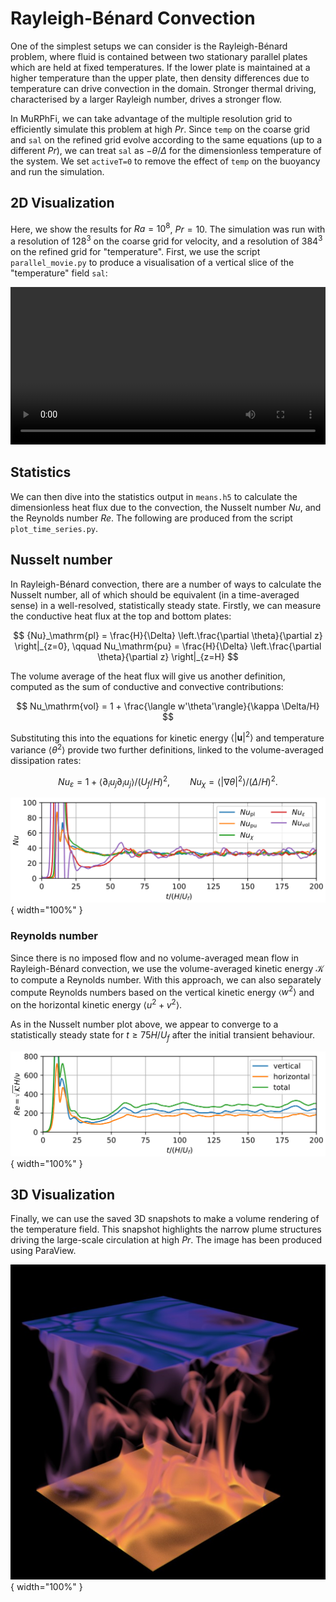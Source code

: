 # Rayleigh-Bénard Convection

One of the simplest setups we can consider is the Rayleigh-Bénard problem, where fluid is contained between two stationary parallel plates which are held at fixed temperatures.
If the lower plate is maintained at a higher temperature than the upper plate, then density differences due to temperature can drive convection in the domain.
Stronger thermal driving, characterised by a larger Rayleigh number, drives a stronger flow.

In MuRPhFi, we can take advantage of the multiple resolution grid to efficiently simulate this problem at high $Pr$.
Since `temp` on the coarse grid and `sal` on the refined grid evolve according to the same equations (up to a different $Pr$), we can treat `sal` as $-\theta/\Delta$ for the dimensionless temperature of the system.
We set `activeT=0` to remove the effect of `temp` on the buoyancy and run the simulation.

## 2D Visualization

Here, we show the results for $Ra=10^8$, $Pr=10$.
The simulation was run with a resolution of $128^3$ on the coarse grid for velocity, and a resolution of $384^3$ on the refined grid for "temperature".
First, we use the script `parallel_movie.py` to produce a visualisation of a vertical slice of the "temperature" field `sal`:

<video width="100%" controls>
  <source src="../../assets/RBC.mp4" type="video/mp4">
</video>

## Statistics

We can then dive into the statistics output in `means.h5` to calculate the dimensionless heat flux due to the convection, the Nusselt number $Nu$, and the Reynolds number $Re$.
The following are produced from the script `plot_time_series.py`.

## Nusselt number

In Rayleigh-Bénard convection, there are a number of ways to calculate the Nusselt number, all of which should be equivalent (in a time-averaged sense) in a well-resolved, statistically steady state.
Firstly, we can measure the conductive heat flux at the top and bottom plates:

$$
{Nu}_\mathrm{pl} = \frac{H}{\Delta} \left.\frac{\partial \theta}{\partial z} \right|_{z=0}, \qquad Nu_\mathrm{pu} = \frac{H}{\Delta} \left.\frac{\partial \theta}{\partial z} \right|_{z=H}
$$

The volume average of the heat flux will give us another definition, computed as the sum of conductive and convective contributions:

$$
Nu_\mathrm{vol} = 1 + \frac{\langle w'\theta'\rangle}{\kappa \Delta/H}
$$

Substituting this into the equations for kinetic energy $\langle|\boldsymbol{u}|^2\rangle$ and temperature variance $\langle\theta^2\rangle$ provide two further definitions, linked to the volume-averaged dissipation rates:

$$
Nu_\varepsilon = 1 + \langle \partial_i u_j \partial_i u_j \rangle / (U_f/H)^2, \qquad
Nu_\chi = \langle |\nabla \theta|^2 \rangle / (\Delta/H)^2 .
$$

![Nusselt numbers](../figures/Nusselt.svg){ width="100%" }

### Reynolds number

Since there is no imposed flow and no volume-averaged mean flow in Rayleigh-Bénard convection, we use the volume-averaged kinetic energy $\mathcal{K}$ to compute a Reynolds number.
With this approach, we can also separately compute Reynolds numbers based on the vertical kinetic energy $\langle w^2\rangle$ and on the horizontal kinetic energy $\langle u^2 + v^2\rangle$.

As in the Nusselt number plot above, we appear to converge to a statistically steady state for $t \geq 75 H/U_f$ after the initial transient behaviour.

![Reynolds number](../figures/Reynolds.svg){ width="100%" }

## 3D Visualization

Finally, we can use the saved 3D snapshots to make a volume rendering of the temperature field.
This snapshot highlights the narrow plume structures driving the large-scale circulation at high $Pr$.
The image has been produced using ParaView.

![Volume rendering](../assets/RBC_Pr10_square.jpg){ width="100%" }